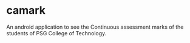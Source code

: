 camark
======

An android application to see the Continuous assessment marks of the students of PSG College of Technology.
